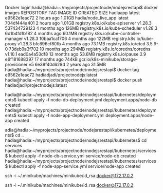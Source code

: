 Docker login
hadia@hadia:~/myprojects/projectnode/nodejsrestapi$ docker images
REPOSITORY                                TAG       IMAGE ID       CREATED         SIZE
hadiaapp                                  latest    e9562e1eac72   2 hours ago     1.01GB
hadia/node_live_app                       latest    704df444a401   2 hours ago     1.01GB
registry.k8s.io/kube-apiserver            v1.28.3   537434729123   4 months ago    126MB
registry.k8s.io/kube-scheduler            v1.28.3   6d1b4fd1b182   4 months ago    60.1MB
registry.k8s.io/kube-controller-manager   v1.28.3   10baa1ca1706   4 months ago    122MB
registry.k8s.io/kube-proxy                v1.28.3   bfc896cf80fb   4 months ago    73.1MB
registry.k8s.io/etcd                      3.5.9-0   73deb9a3f702   10 months ago   294MB
registry.k8s.io/coredns/coredns           v1.10.1   ead0a4a53df8   13 months ago   53.6MB
registry.k8s.io/pause                     3.9       e6f181688397   17 months ago   744kB
gcr.io/k8s-minikube/storage-provisioner   v5        6e38f40d628d   2 years ago     31.5MB
hadia@hadia:~/myprojects/projectnode/nodejsrestapi$ docker tag e9562e1eac72 hadiadjadi/projectnodejs:latest
hadia@hadia:~/myprojects/projectnode/nodejsrestapi$ docker push hadiadjadi/projectnodejs:latest

hadia@hadia:~/myprojects/projectnode/nodejsrestapi/kubernetes/deployments$ kubectl apply -f node-db-deployment.yml
deployment.apps/node-db created
hadia@hadia:~/myprojects/projectnode/nodejsrestapi/kubernetes/deployments$ kubectl apply -f node-app-deployment.yml
deployment.apps/node-app created

adia@hadia:~/myprojects/projectnode/nodejsrestapi/kubernetes/deployments$ cd ..
hadia@hadia:~/myprojects/projectnode/nodejsrestapi/kubernetes$ cd services
hadia@hadia:~/myprojects/projectnode/nodejsrestapi/kubernetes/services$ kubectl apply -f node-db-service.yml
service/node-db created
hadia@hadia:~/myprojects/projectnode/nodejsrestapi/kubernetes/services$ kubectl apply -f node-app-service.yml
service/node-app created





ssh -i ~/.minikube/machines/minikube/id_rsa docker@172.17.0.2

 ssh -i ~/.minikube/machines/minikube/id_rsa docker@172.17.0.2

